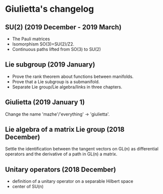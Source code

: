 # Giulietta's changelog

## SU(2) (2019 December - 2019 March)

- The Pauli matrices
- Isomorphism SO(3)=SU(2)/Z2.
- Continuous paths lifted from SO(3) to SU(2)

## Lie subgroup (2019 January)

- Prove the rank theorem about functions between manifolds.
- Prove that a Lie subgroup is a submanifold.
- Separate Lie group/Lie algebra/links in three chapters.

## Giulietta (2019 January 1)

Change the name 'mazhe'/'everything' -> 'giulietta'.

## Lie algebra of a matrix Lie group (2018 December)

Settle the identification between the tangent vectors on GL(n) as differential operators
and the derivative of a path in GL(n) a matrix.

## Unitary operators (2018 December)

- definition of a unitary operator on a separable Hilbert space
- center of SU(n)
